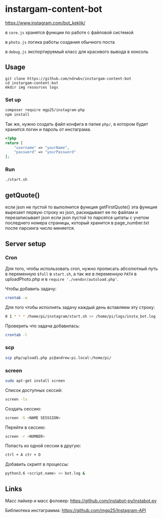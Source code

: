 # instargam-content-bot
https://www.instagram.com/bot_keklik/

в `core.js` хранятся функции по работе с файловой системой

в `photo.js` логика работы создания обычного поста

в `debug.js` экспортируемый класс для красивого вывода в консоль

## Usage
```
git clone https://github.com/ndrwbv/instargam-content-bot
cd instargam-content-bot
mkdir img resources logs
```
### Set up
```bash
composer require mgp25/instagram-php
npm install
```
Так же, нужно создать файл конфига в папке `php/`, в котором будет хранится логин и пароль от инстаграма.
```php
<?php
return [
    "username" => "yourName",
    "password" => "yourPassword"
];
```
### Run
```bash
./start.sh
```
## getQuote()
если json не пустой то выполнится функция getFirstQuote()
эта функция вырезает первую строку из json, раскидывает ее по файлам и перезаписывает json
если json пустой то парсятся цитаты с учетом последнего номера страницы, который хранится в page_number.txt
после парсинга число меняется.


## Server setup

### Cron
Для того, чтобы использовать cron, нужно прописать абсолютный путь в переменную `$full` в `start.sh`, а так же в переменную `PATH` в uploadPhoto.php и в `require './vendor/autoload.php'`.

Чтобы добавить задачу:
```bash
crontab -e
```
Для того чтобы исполнять задачу каждый день вставляем эту строку: 
```bash
0 1 * * * /home/pi/instagram/start.sh >> /home/pi/logs/insta_bot.log
```
Проверить что задача добавилась:
```bash
crontab -l
```
### scp
```bash
scp php/upload1.php pi@andrew-pi.local:/home/pi/
```

### screen
```bash
sudo apt-get install screen 
```
Список доступных сессий:
```bash
screen -ls
```
Создать сессию:
```bash
screen -S <NAME SESSSION>
```
Перейти в сессию:
```bash
screen -r <NUMBER>
```
Попасть из одной сессии в другую:
```bash
ctrl + A ctr + D 
```
Добавить скрипт в процессы:
```bash
python3.6 <script.name> >> bot.log &
```
## Links
Масс лайкер и масс фоловер: https://github.com/instabot-py/instabot.py 

Библиотека инстаграмма: https://github.com/mgp25/Instagram-API
